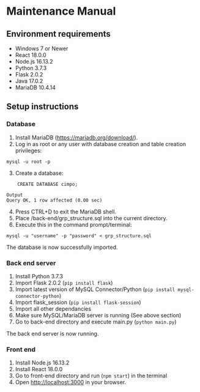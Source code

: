 # Maintenance Manual

## Environment requirements

- Windows 7 or Newer 
- React 18.0.0 
- Node.js 16.13.2
- Python 3.7.3 
- Flask 2.0.2 
- Java 17.0.2 
- MariaDB 10.4.14

## Setup instructions 
### Database
1. Install MariaDB (https://mariadb.org/download/).
2. Log in as root or any user with database creation and table creation privileges:

```
mysql -u root -p
```

3. Create a database:

```
    CREATE DATABASE cimpo;
```
```
Output
Query OK, 1 row affected (0.00 sec)
```
4. Press CTRL+D to exit the MariaDB shell.
5. Place /back-end/grp_structure.sql into the current directory.
6. Execute this in the command prompt/terminal:

```
mysql -u "username" -p "password" < grp_structure.sql
```

The database is now successfully imported.

### Back end server

1. Install Python 3.7.3
2. Import Flask 2.0.2 (`pip install flask`)
3. Import latest version of MySQL Connector/Python (`pip install mysql-connector-python`)
4. Import flask_session (`pip install flask-session`)
5. Import all other dependancies
6. Make sure MySQL/MariaDB server is running (See above section)
7. Go to back-end directory and execute main.py (`python main.py`)
 
 The back end server is now running.

### Front end

1. Install Node.js 16.13.2
2. Install React 18.0.0
3. Go to front-end directory and run (`npm start`) in the terminal
3. Open [http://localhost:3000](http://localhost:3000) in your browser.
